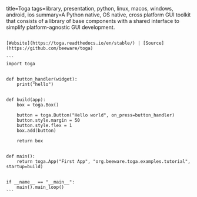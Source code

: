 title=Toga
tags=library, presentation, python, linux, macos, windows, android, ios
summary=A Python native, OS native, cross platform GUI toolkit that consists of a library of base components with a shared interface to simplify platform-agnostic GUI development.
~~~~~~

[Website](https://toga.readthedocs.io/en/stable/) | [Source](https://github.com/beeware/toga)

```
import toga


def button_handler(widget):
    print("hello")


def build(app):
    box = toga.Box()

    button = toga.Button("Hello world", on_press=button_handler)
    button.style.margin = 50
    button.style.flex = 1
    box.add(button)

    return box


def main():
    return toga.App("First App", "org.beeware.toga.examples.tutorial", startup=build)


if __name__ == "__main__":
    main().main_loop()
```

